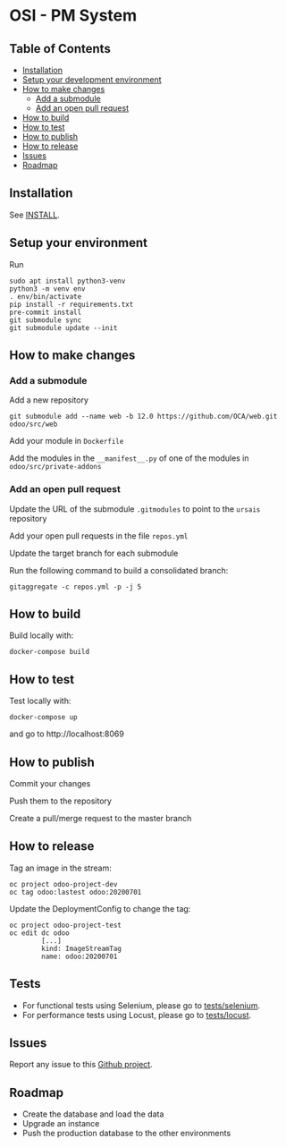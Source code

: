 # OSI - PM System

## Table of Contents
* [Installation](#Installation)
* [Setup your development environment](#Setup-your-development-environment)
* [How to make changes](#How-to-make-changes)
	* [Add a submodule](#Add-a-submodule)
	* [Add an open pull request](#Add-an-open-pull-request)
* [How to build](#How-to-build)
* [How to test](#How-to-test)
* [How to publish](#How-to-publish)
* [How to release](#How-to-release)
* [Issues](#Issues)
* [Roadmap](#Roadmap)

## Installation

See [INSTALL](./INSTALL.md).

## Setup your environment

Run
```shell script
sudo apt install python3-venv
python3 -m venv env
. env/bin/activate
pip install -r requirements.txt
pre-commit install
git submodule sync
git submodule update --init
```

## How to make changes

### Add a submodule

Add a new repository
```shell script
git submodule add --name web -b 12.0 https://github.com/OCA/web.git odoo/src/web
```
Add your module in `Dockerfile`

Add the modules in the `__manifest__.py` of one of the modules in `odoo/src/private-addons`

### Add an open pull request

Update the URL of the submodule `.gitmodules` to point to the `ursais` repository

Add your open pull requests in the file `repos.yml`

Update the target branch for each submodule

Run the following command to build a consolidated branch:
```shell script
gitaggregate -c repos.yml -p -j 5
```

## How to build

Build locally with:
```shell script
docker-compose build
```

## How to test

Test locally with:
```shell script
docker-compose up
```
and go to http://localhost:8069

## How to publish

Commit your changes

Push them to the repository

Create a pull/merge request to the master branch

## How to release

Tag an image in the stream:
```shell script
oc project odoo-project-dev
oc tag odoo:lastest odoo:20200701
```

Update the DeploymentConfig to change the tag:
```shell script
oc project odoo-project-test
oc edit dc odoo
        [...]
        kind: ImageStreamTag
        name: odoo:20200701
```

## Tests

* For functional tests using Selenium, please go to [tests/selenium](./tests/selenium/README.md).
* For performance tests using Locust, please go to [tests/locust](./tests/locust/README.md).

## Issues

Report any issue to this [Github project](https://github.com/ursais/template-project/issues).

## Roadmap

* Create the database and load the data
* Upgrade an instance
* Push the production database to the other environments
